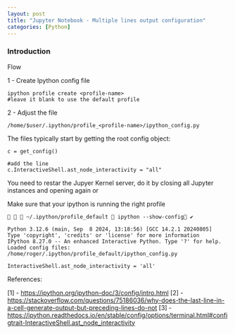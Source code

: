 ```yaml
---
layout: post
title: "Jupyter Notebook - Multiple lines output configuration"
categories: [Python]
---
```


### Introduction


Flow

1 - Create Ipython config file

    ipython profile create <profile-name>
    #leave it blank to use the default profile

2 - Adjust the file

    /home/$user/.ipython/profile_<profile-name>/ipython_config.py

The files typically start by getting the root config object:

    c = get_config()

    #add the line
    c.InteractiveShell.ast_node_interactivity = "all"

You need to restar the Jupyer Kernel server, do it by closing all Jupyter instances and opening again or 

Make sure that your ipython is running the right profile

       ~/.ipython/profile_default  ipython --show-config ✔ 

    Python 3.12.6 (main, Sep  8 2024, 13:18:56) [GCC 14.2.1 20240805]
    Type 'copyright', 'credits' or 'license' for more information
    IPython 8.27.0 -- An enhanced Interactive Python. Type '?' for help.
    Loaded config files:
    /home/roger/.ipython/profile_default/ipython_config.py

    InteractiveShell.ast_node_interactivity = 'all'
    



References:

[1] - https://ipython.org/ipython-doc/3/config/intro.html
[2] - https://stackoverflow.com/questions/75186036/why-does-the-last-line-in-a-cell-generate-output-but-preceding-lines-do-not
[3] - https://ipython.readthedocs.io/en/stable/config/options/terminal.html#configtrait-InteractiveShell.ast_node_interactivity